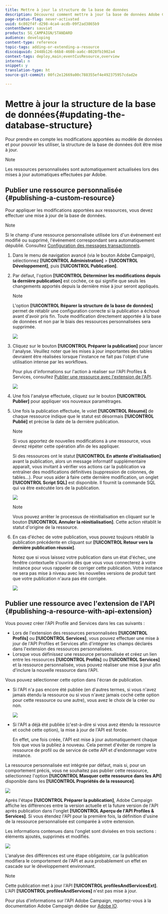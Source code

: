 ```yaml
---
title: Mettre à jour la structure de la base de données
description: Découvrez comment mettre à jour la base de données Adobe Campaign.
page-status-flag: never-activated
uuid: 6c802f4f-d298-4ca4-acdb-09f2ad3865b9
contentOwner: sauviat
products: SG_CAMPAIGN/STANDARD
audience: developing
content-type: reference
topic-tags: adding-or-extending-a-resource
discoiquuid: 2448b126-66b8-4608-aa6c-8028fb1902a4
context-tags: deploy,main;eventCusResource,overview
internal: n
snippet: y
translation-type: ht
source-git-commit: 00fc2e12669a00c788355ef4e492375957cdad2e

---
```



# Mettre à jour la structure de la base de données{#updating-the-database-structure}

Pour prendre en compte les modifications apportées au modèle de données et pour pouvoir les utiliser, la structure de la base de données doit être mise à jour.

>[!NOTE]
>
>Les ressources personnalisées sont automatiquement actualisées lors des mises à jour automatiques effectuées par Adobe.

## Publier une ressource personnalisée {#publishing-a-custom-resource}

Pour appliquer les modifications apportées aux ressources, vous devez effectuer une mise à jour de la base de données.

>[!NOTE]
>
>Si le champ d'une ressource personnalisée utilisée lors d'un événement est modifié ou supprimé, l'événement correspondant sera automatiquement dépublié. Consultez [Configuration des messages transactionnels](../../administration/using/configuring-transactional-messaging.md).

1. Dans le menu de navigation avancé (via le bouton Adobe Campaign), sélectionnez **[!UICONTROL Administration]** &gt; **[!UICONTROL Développement]**, puis **[!UICONTROL Publication]**.
1. Par défaut, l'option **[!UICONTROL Déterminer les modifications depuis la dernière publication]** est cochée, ce qui signifie que seuls les changements apportés depuis la dernière mise à jour seront appliqués.

   >[!NOTE]
   >
   >L'option **[!UICONTROL Réparer la structure de la base de données]** permet de rétablir une configuration correcte si la publication a échoué avant d'avoir pris fin. Toute modification directement apportée à la base de données et non par le biais des ressources personnalisées sera supprimée.

   ![](assets/schema_extension_12.png)

1. Cliquez sur le bouton **[!UICONTROL Préparer la publication]** pour lancer l'analyse. Veuillez noter que les mises à jour importantes des tables devraient être réalisées lorsque l'instance ne fait pas l'objet d'une utilisation intense par les workflows.

   Pour plus d'informations sur l'action à réaliser sur l'API Profiles &amp; Services, consultez [Publier une ressource avec l'extension de l'API](#publishing-a-resource-with-api-extension).

   ![](assets/schema_extension_13.png)

1. Une fois l'analyse effectuée, cliquez sur le bouton **[!UICONTROL Publier]** pour appliquer vos nouveaux paramétrages.
1. Une fois la publication effectuée, le volet **[!UICONTROL Résumé]** de chaque ressource indique que le statut est désormais **[!UICONTROL Publié]** et précise la date de la dernière publication.

   >[!NOTE]
   >
   >Si vous apportez de nouvelles modifications à une ressource, vous devrez répéter cette opération afin de les appliquer.

   Si des ressources ont le statut **[!UICONTROL En attente d'initialisation]** avant la publication, alors un message informatif supplémentaire apparaît, vous invitant à vérifier vos actions car la publication va entraîner des modifications définitives (suppression de colonnes, de tables...). Pour vous aider à faire cette dernière modification, un onglet **[!UICONTROL Script SQL]** est disponible. Il fournit la commande SQL qui va être exécutée lors de la publication.

   ![](assets/schema_extension_scriptsql.png)

   >[!NOTE]
   >
   >Vous pouvez arrêter le processus de réinitialisation en cliquant sur le bouton **[!UICONTROL Annuler la réinitialisation]**. Cette action rétablit le statut d'origine de la ressource.

1. En cas d'échec de votre publication, vous pouvez toujours rétablir la publication précédente en cliquant sur **[!UICONTROL Retour vers la dernière publication réussie]**.

   Notez que si vous laissez votre publication dans un état d'échec, une fenêtre contextuelle s'ouvrira dès que vous vous connecterez à votre instance pour vous rappeler de corriger cette publication. Votre instance ne sera pas mise à niveau avec les nouvelles versions de produit tant que votre publication n'aura pas été corrigée.

   ![](assets/schema_extension_31.png)

## Publier une ressource avec l'extension de l'API {#publishing-a-resource-with-api-extension}

Vous pouvez créer l'API Profile and Services dans les cas suivants :

* Lors de l'extension des ressources personnalisées **[!UICONTROL Profils]** ou **[!UICONTROL Services]**, vous pouvez effectuer une mise à jour de l'API Profiles et Services afin d'intégrer les champs déclarés dans l'extension des ressources personnalisées.
* Lorsque vous définissez une ressource personnalisée et créez un lien entre les ressources **[!UICONTROL Profils]** ou **[!UICONTROL Services]** et la ressource personnalisée, vous pouvez réaliser une mise à jour afin d'inclure la nouvelle ressource dans l'API.

Vous pouvez sélectionner cette option dans l'écran de publication.

* Si l'API n'a pas encore été publiée (en d'autres termes, si vous n'avez jamais étendu la ressource ou si vous n'avez jamais coché cette option pour cette ressource ou une autre), vous avez le choix de la créer ou non.

   ![](assets/create-profile-and-services-api.png)

* Si l'API a déjà été publiée (c'est-à-dire si vous avez étendu la ressource et coché cette option), la mise à jour de l'API est forcée.

   En effet, une fois créée, l'API est mise à jour automatiquement chaque fois que vous la publiez à nouveau. Cela permet d'éviter de rompre la ressource de profil ou de service de cette API et d'endommager votre instance.

La ressource personnalisée est intégrée par défaut, mais si, pour un comportement précis, vous ne souhaitez pas publier cette ressource, sélectionnez l'option **[!UICONTROL Masquer cette ressource dans les API]** disponible dans les **[!UICONTROL Propriétés de la ressource]**.

![](assets/removefromextoption.png)

Après l'étape **[!UICONTROL Préparer la publication]**, Adobe Campaign affiche les différences entre la version actuelle et la future version de l'API après publication dans l'onglet **[!UICONTROL Aperçu de l'API Profiles &amp; Services]**. Si vous étendez l'API pour la première fois, la définition d'usine de la ressource personnalisée est comparée à votre extension.

Les informations contenues dans l'onglet sont divisées en trois sections : éléments ajoutés, supprimés et modifiés.

![](assets/extendpandsapi_diff.png)

L'analyse des différences est une étape obligatoire, car la publication modifiera le comportement de l'API et aura probablement un effet en cascade sur le développement environnant.

>[!NOTE]
>
>Cette publication met à jour l'API **[!UICONTROL profilesAndServicesExt]**. L'API **[!UICONTROL profilesAndServices]** n'est pas mise à jour.

Pour plus d'informations sur l'API Adobe Campaign, reportez-vous à la documentation Adobe Campaign dédiée sur [Adobe IO](https://docs.campaign.adobe.com/doc/standard/en/adobeio.html).
